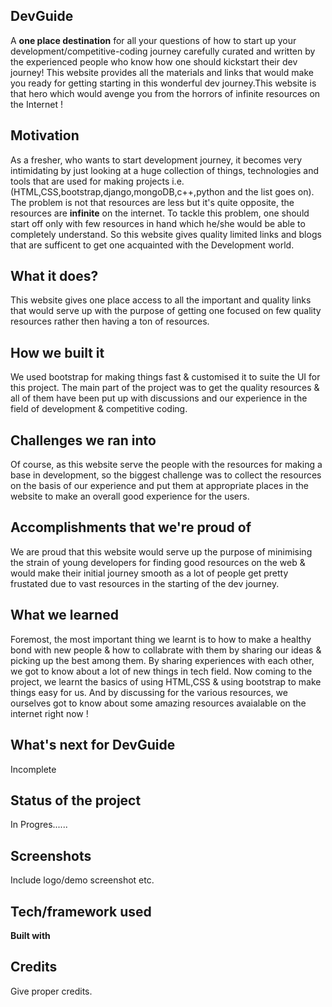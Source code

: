 ## DevGuide
A **one place destination** for all your questions of how to start up your development/competitive-coding journey carefully curated and written by the experienced people who know how one should kickstart their dev journey! This website provides all the materials and links that would make you ready for getting starting in this wonderful dev journey.This website is that hero which would avenge you from the horrors of infinite resources on the Internet !

## Motivation
As a fresher, who wants to start development journey, it becomes very intimidating by just looking at a huge collection of things, technologies and tools that are used for making projects i.e. (HTML,CSS,bootstrap,django,mongoDB,c++,python and the list goes on). The problem is not that resources are less but it's quite opposite, the resources are **infinite** on the internet. To tackle this problem, one should start off only with few resources in hand which he/she would be able to completely understand. So this website gives quality limited links and blogs that are sufficent to get one acquainted with the Development world.

## What it does?
This website gives one place access to all the important and quality links that would serve up with the purpose of getting one focused on few quality resources rather then having a ton of resources.

## How we built it
We used bootstrap for making things fast & customised it to suite the UI for this project. The main part of the project was to get the quality resources & all of them have been put up with discussions and our experience in the field of development & competitive coding.

## Challenges we ran into
Of course, as this website serve the people with the resources for making a base in development, so the biggest challenge was to collect the resources on the basis of our experience and put them at appropriate places in the website to make an overall good experience for the users.

## Accomplishments that we're proud of
We are proud that this website would serve up the purpose of minimising the strain of young developers for finding good resources on the web & would make their initial journey smooth as a lot of people get pretty frustated due to vast resources in the starting of the dev journey.

## What we learned
Foremost, the most important thing we learnt is to how to make a healthy bond with new people & how to collabrate with them by sharing our ideas & picking up the best among them. By sharing experiences with each other, we got to know about a lot of new things in tech field. Now coming to the project, we learnt the basics of using HTML,CSS & using bootstrap to make things easy for us. And by discussing for the various resources, we ourselves got to know about some amazing resources avaialable on the internet right now !

## What's next for DevGuide
Incomplete

## Status of the project
In Progres......
 
## Screenshots
Include logo/demo screenshot etc.

## Tech/framework used

<b>Built with</b>


## Credits
Give proper credits.
